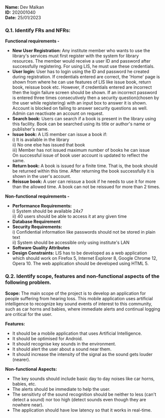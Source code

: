 **Name:** Dev Malkan  
**ID:** 202001040  
**Date:** 25/01/2023  

### Q.1. Identify FRs and NFRs:  

**Functional requirements -**  
* **New User Registration:** Any institute member who wants to use the library's services must first register with the system for library resources. The member would receive a user ID and password after successfully registering. For using LIS, he must use these credentials.
* **User login:** User has to login using the ID and password he created during registration. If credentials entered are correct, the 'Home' page is shown from where he can use features of LIS like issue book, return book, reissue book etc. However, if credentials entered are incorrect then the login failure screen should be shown. If an incorrect password is entered three times consecutively then a security question(chosen by the user while registering) with an input box to answer it is shown. Account is blocked on failing to answer security questions as well. Admin can reactivate an account on request.
* **Search book:** Users can search if a book is present in the library using this facility. Book can be searched using its title or author's name or publisher's name.
* **Issue book:** A LIS member can issue a book if:  
i) It is available in the library  
ii) No one else has issued that book  
iii) Member has not issued maximum number of books he can issue  
On successful issue of book user account is updated to reflect the same.
* **Return book:** A book is issued for a finite time. That is, the book should be returned within this time. After returning the book successfully it is shown in the user's account.
* **Reissue book:** A user can reissue a book if he needs to use it for more than the allowed time. A book can not be reissued for more than 2 times.

**Non-functional requirements -** 
* **Performance Requirements:**  
i) System should be available 24x7  
ii) 40 users should be able to access it at any given time
* **Database Requirement**  
* **Security Requirements:**   
i) Confidential information like passwords should not be stored in plain text  
ii) System should be accessible only using institute's LAN  
* **Software Quality Attributes**
* **Design Constraints:** LIS has to be developed as a web application which should work on Firefox 5, Internet Explorer 8, Google Chrome 12, Opera 10. The web application should be developed using HTML 5.

### Q.2. Identify scope, features and non-functional aspects of the following problem.

**Scope:** The main scope of the project is to develop an application for people suffering from hearing loss. This mobile application uses artificial intelligence to recognize key sound events of interest to this community, such as car horns and babies, where immediate alerts and continual logging are critical for the user.

**Features:**
* It should be a mobile application that uses Artificial Intelligence.
* It should be optimised for Android.
* It should recognise key sounds in the environment.
* It should alert the user about a sound near them.
* It should increase the intensity of the signal as the sound gets louder (nearer).

**Non-functional Aspects:**
* The key sounds should include basic day to day noises like car horns, babies, etc.
* The alerts should be immediate to help the user.
* The sensitivty of the sound recognition should be neither to less (can't detect a sound) nor too high (detect sounds even though they are nowhere near).
* The application should have low latency so that it works in real-time.
